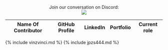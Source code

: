 <p align="center">Join our conversation on Discord: <br>
  <a href="https://discord.com/invite/RATJsSGM9d">
    <img src="https://img.shields.io/discord/790101969413865472?logo=discord&style=for-the-badge" />
  </a>
</p>

| Name Of Contributor | GitHub Profile | LinkedIn |  Portfolio | Current role |
| :---: | :---: | :---: | :---: | :---: |
{% include vinzvinci.md %}
{% include jpzs444.md %}
 
